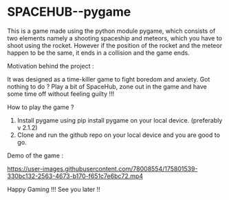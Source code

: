 # SPACEHUB--pygame

This is a game made using the python module pygame, which consists of two elements namely a shooting spaceship and meteors, which you have to shoot using the rocket. 
However if the position of the rocket and the meteor happen to be the same, it ends in a collision and the game ends. 

Motivation behind the project :

It was designed as a time-killer game to fight boredom and anxiety. Got nothing to do ? Play a bit of SpaceHub, zone out in the game and have some time off without feeling
guilty !!!

How to  play the game ?

1. Install pygame using pip install pygame on your local device. (preferably v 2.1.2)
2. Clone and run the github repo on your local device and you are good to go.

Demo of the game :



https://user-images.githubusercontent.com/78008554/175801539-330bc132-2563-4673-b170-f651c7e6bc72.mp4


Happy Gaming !!! See you later !!
